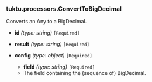 ### tuktu.processors.ConvertToBigDecimal
Converts an Any to a BigDecimal.

  * **id** *(type: string)* `[Required]`

  * **result** *(type: string)* `[Required]`

  * **config** *(type: object)* `[Required]`

    * **field** *(type: string)* `[Required]`
    - The field containing the (sequence of) BigDecimal.
 
